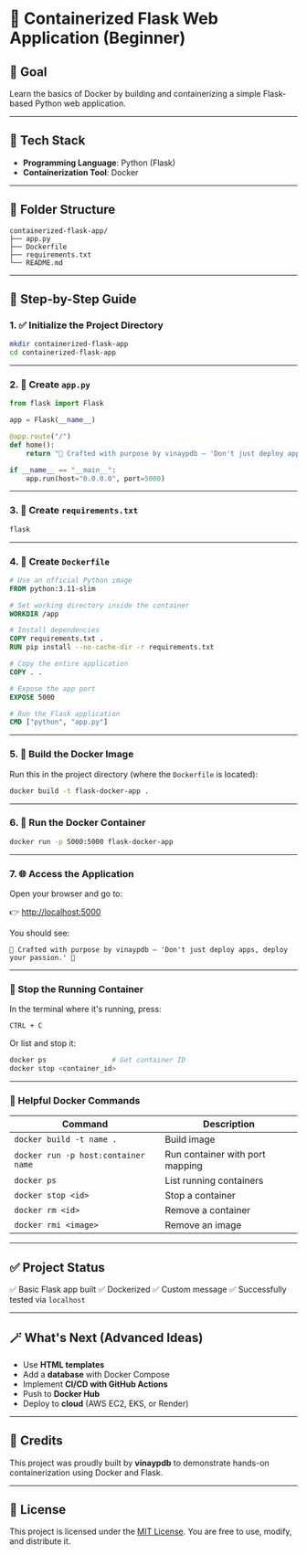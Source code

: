 # 🚀 Containerized Flask Web Application (Beginner)

## 🌟 Goal

Learn the basics of Docker by building and containerizing a simple Flask-based Python web application.

---

## 🧰 Tech Stack

* **Programming Language**: Python (Flask)
* **Containerization Tool**: Docker

---

## 📁 Folder Structure

```
containerized-flask-app/
├── app.py
├── Dockerfile
├── requirements.txt
└── README.md
```

---

## 🧱 Step-by-Step Guide

### 1. ✅ Initialize the Project Directory

```bash
mkdir containerized-flask-app
cd containerized-flask-app
```

---

### 2. 📝 Create `app.py`

```python
from flask import Flask

app = Flask(__name__)

@app.route("/")
def home():
    return "🌟 Crafted with purpose by vinaypdb — 'Don't just deploy apps, deploy your passion.' 🚀"

if __name__ == "__main__":
    app.run(host="0.0.0.0", port=5000)
```

---

### 3. 🧾 Create `requirements.txt`

```txt
flask
```

---

### 4. 🐳 Create `Dockerfile`

```Dockerfile
# Use an official Python image
FROM python:3.11-slim

# Set working directory inside the container
WORKDIR /app

# Install dependencies
COPY requirements.txt .
RUN pip install --no-cache-dir -r requirements.txt

# Copy the entire application
COPY . .

# Expose the app port
EXPOSE 5000

# Run the Flask application
CMD ["python", "app.py"]
```

---

### 5. 🔨 Build the Docker Image

Run this in the project directory (where the `Dockerfile` is located):

```bash
docker build -t flask-docker-app .
```

---

### 6. 🚀 Run the Docker Container

```bash
docker run -p 5000:5000 flask-docker-app
```

---

### 7. 🌐 Access the Application

Open your browser and go to:

👉 [http://localhost:5000](http://localhost:5000)

You should see:

```
🌟 Crafted with purpose by vinaypdb — 'Don't just deploy apps, deploy your passion.' 🚀
```

---

### 🧼 Stop the Running Container

In the terminal where it's running, press:

```bash
CTRL + C
```

Or list and stop it:

```bash
docker ps                # Get container ID
docker stop <container_id>
```

---

### 🧪 Helpful Docker Commands

| Command                             | Description                     |
| ----------------------------------- | ------------------------------- |
| `docker build -t name .`            | Build image                     |
| `docker run -p host:container name` | Run container with port mapping |
| `docker ps`                         | List running containers         |
| `docker stop <id>`                  | Stop a container                |
| `docker rm <id>`                    | Remove a container              |
| `docker rmi <image>`                | Remove an image                 |

---

## ✅ Project Status

✅ Basic Flask app built
✅ Dockerized
✅ Custom message
✅ Successfully tested via `localhost`

---

## 🪄 What's Next (Advanced Ideas)

* Use **HTML templates**
* Add a **database** with Docker Compose
* Implement **CI/CD with GitHub Actions**
* Push to **Docker Hub**
* Deploy to **cloud** (AWS EC2, EKS, or Render)

---

## 💍 Credits

This project was proudly built by **vinaypdb** to demonstrate hands-on containerization using Docker and Flask.

---

## 📄 License

This project is licensed under the [MIT License](https://opensource.org/licenses/MIT). You are free to use, modify, and distribute it.

